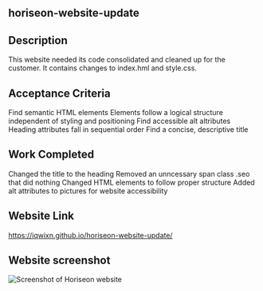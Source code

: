 ## horiseon-website-update

## Description

This website needed its code consolidated and cleaned up for the customer. It contains changes to index.hml and style.css.

## Acceptance Criteria

Find semantic HTML elements 
Elements follow a logical structure independent of styling and positioning 
Find accessible alt altributes 
Heading attributes fall in sequential order 
Find a concise, descriptive title

## Work Completed

Changed the title to the heading
Removed an unncessary span class .seo that did nothing
Changed HTML elements to follow proper structure
Added alt attributes to pictures for website accessibility

## Website Link

https://iqwixn.github.io/horiseon-website-update/

## Website screenshot

![Screenshot of Horiseon website](images/horiseon-website-screenshot.jpg)